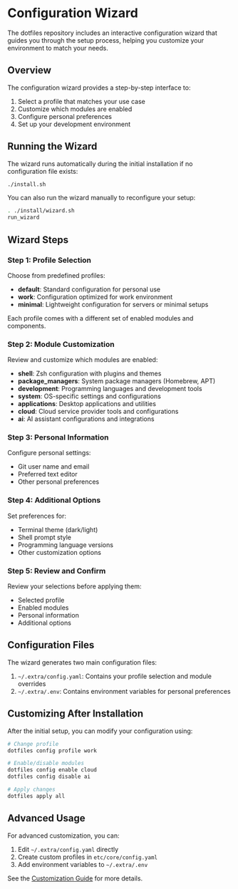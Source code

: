 # Configuration Wizard

The dotfiles repository includes an interactive configuration wizard that guides you through the setup
process, helping you customize your environment to match your needs.

## Overview

The configuration wizard provides a step-by-step interface to:

1. Select a profile that matches your use case
2. Customize which modules are enabled
3. Configure personal preferences
4. Set up your development environment

## Running the Wizard

The wizard runs automatically during the initial installation if no configuration file exists:

```bash
./install.sh
```

You can also run the wizard manually to reconfigure your setup:

```bash
. ./install/wizard.sh
run_wizard
```

## Wizard Steps

### Step 1: Profile Selection

Choose from predefined profiles:

- **default**: Standard configuration for personal use
- **work**: Configuration optimized for work environment
- **minimal**: Lightweight configuration for servers or minimal setups

Each profile comes with a different set of enabled modules and components.

### Step 2: Module Customization

Review and customize which modules are enabled:

- **shell**: Zsh configuration with plugins and themes
- **package_managers**: System package managers (Homebrew, APT)
- **development**: Programming languages and development tools
- **system**: OS-specific settings and configurations
- **applications**: Desktop applications and utilities
- **cloud**: Cloud service provider tools and configurations
- **ai**: AI assistant configurations and integrations

### Step 3: Personal Information

Configure personal settings:

- Git user name and email
- Preferred text editor
- Other personal preferences

### Step 4: Additional Options

Set preferences for:

- Terminal theme (dark/light)
- Shell prompt style
- Programming language versions
- Other customization options

### Step 5: Review and Confirm

Review your selections before applying them:

- Selected profile
- Enabled modules
- Personal information
- Additional options

## Configuration Files

The wizard generates two main configuration files:

1. `~/.extra/config.yaml`: Contains your profile selection and module overrides
2. `~/.extra/.env`: Contains environment variables for personal preferences

## Customizing After Installation

After the initial setup, you can modify your configuration using:

```bash
# Change profile
dotfiles config profile work

# Enable/disable modules
dotfiles config enable cloud
dotfiles config disable ai

# Apply changes
dotfiles apply all
```

## Advanced Usage

For advanced customization, you can:

1. Edit `~/.extra/config.yaml` directly
2. Create custom profiles in `etc/core/config.yaml`
3. Add environment variables to `~/.extra/.env`

See the [Customization Guide](CustomizationGuide.md) for more details.
